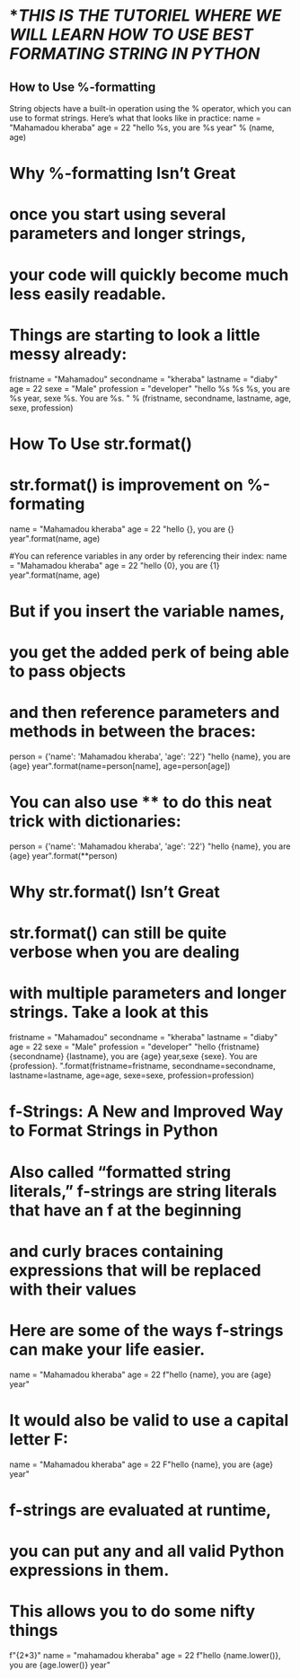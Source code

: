 # **THIS IS THE TUTORIEL WHERE WE WILL LEARN HOW TO USE BEST FORMATING STRING IN PYTHON*

## How to Use %-formatting

String objects have a built-in operation using the % operator, which you can use to format strings. Here’s what that looks like in practice:
    name = "Mahamadou kheraba"
    age  = 22
    "hello %s, you are %s year" % (name, age)

# Why %-formatting Isn’t Great
# once you start using several parameters and longer strings, 
# your code will quickly become much less easily readable. 
# Things are starting to look a little messy already:

fristname = "Mahamadou"
secondname = "kheraba"
lastname = "diaby"
age  = 22
sexe = "Male"
profession = "developer"
"hello %s %s %s, you are %s year, sexe %s. You are %s. " % (fristname, secondname, lastname, age, sexe, profession)

# How To Use str.format()
# str.format() is improvement on %-formating
name = "Mahamadou kheraba"
age  = 22
"hello {}, you are {} year".format(name, age)

#You can reference variables in any order by referencing their index:
name = "Mahamadou kheraba"
age  = 22
"hello {0}, you are {1} year".format(name, age)

# But if you insert the variable names, 
# you get the added perk of being able to pass objects 
# and then reference parameters and methods in between the braces:

person = {'name': 'Mahamadou kheraba', 'age': '22'}
"hello {name}, you are {age} year".format(name=person[name], age=person[age])

# You can also use ** to do this neat trick with dictionaries:
person = {'name': 'Mahamadou kheraba', 'age': '22'}
"hello {name}, you are {age} year".format(**person)

# Why str.format() Isn’t Great
# str.format() can still be quite verbose when you are dealing 
# with multiple parameters and longer strings. Take a look at this

fristname = "Mahamadou"
secondname = "kheraba"
lastname = "diaby"
age  = 22
sexe = "Male"
profession = "developer"
"hello {fristname} {secondname} {lastname}, you are {age} year,sexe {sexe}. You are {profession}. ".format(fristname=fristname, secondname=secondname, lastname=lastname, age=age, sexe=sexe, profession=profession)

# f-Strings: A New and Improved Way to Format Strings in Python

# Also called “formatted string literals,” f-strings are string literals that have an f at the beginning 
# and curly braces containing expressions that will be replaced with their values

# Here are some of the ways f-strings can make your life easier.
name = "Mahamadou kheraba"
age  = 22
f"hello {name}, you are {age} year"

# It would also be valid to use a capital letter F:
name = "Mahamadou kheraba"
age  = 22
F"hello {name}, you are {age} year"

# f-strings are evaluated at runtime, 
# you can put any and all valid Python expressions in them. 
# This allows you to do some nifty things
f"{2*3}"
name = "mahamadou kheraba"
age  = 22
f"hello {name.lower()}, you are {age.lower()} year"